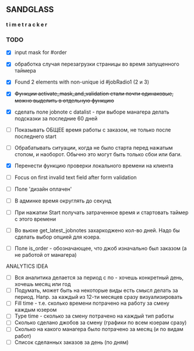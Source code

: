 ## SANDGLASS
#### t i m e t r a c k e r

### TODO

- [x] input mask for #order  
- [x] обработка случая перезагрузки страницы во время запущенного таймера  
- [x] Found 2 elements with non-unique id #jobRadio1 (2 и 3)
- [x] ~~Функции activate_mask_and_validation стали почти одинаковые, можно выделить в отдельную функцию~~
- [x] сделать поле jobnote с datalist - при выборе манагера делать подсказки за последние 60 дней
- [ ] Показывать ОБЩЕЕ время работы с заказом, не только после последнего start
- [ ] Обрабатывать ситуации, когда не было старта перед нажатым стопом, и наоборот. Обычно это могут быть только сбои или баги.
- [x] Перенести функцию проверки локального времени на клиента
- [ ] Focus on first invalid text field after form validation
- [ ] Поле 'дизайн оплачен' 
- [ ] В админке время округлять до секунд
- [ ] При нажатии Start получать затраченное время и стартовать таймер с этого времени
- [ ] Во вьюхе get_latest_jobnotes захаркоджено кол-во дней. Надо бы сделать выбор опцией для юзера. 
- [ ] Поле is_order - обозначающее, что джоб изначально был заказом (а не работой от манагера)


ANALYTICS IDEA
- [ ] Вся аналитика делается за период с по - хочешь конкретный день, хочешь месяц или год
- [ ] Подумать, может быть на некоторые виды есть смысл делать за период. Напр. за каждый из 12-ти месяцев сразу визуализировать
- [ ] Fill time - т.е. сколько времени потрачено на работу за смену каждым юзером
- [ ] Type time - сколько за смену потрачено на каждый тип работы
- [ ] Сколько сделано джобов за смену (графики по всем юзерам сразу)
- [ ] Сколько на какого манагера было потрачено за месяц (и по видам работ)
- [ ] Список сделанных заказов за день (по дням)